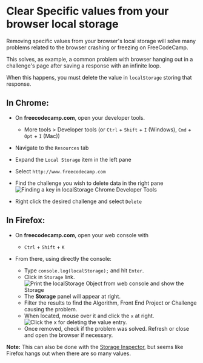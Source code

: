 # Clear Specific values from your browser local storage

Removing specific values from your browser's local storage will solve many problems related to the browser crashing or freezing on FreeCodeCamp.

This solves, as example, a common problem with browser hanging out in a challenge's page after saving a response with an infinite loop.

When this happens, you must delete the value in `localStorage` storing that response.

## In Chrome:

- On **freecodecamp.com**, open your developer tools.

  - More tools > Developer tools (or `Ctrl` + `Shift` + `I` (Windows), `Cmd` + `Opt` + `I` (Mac))

- Navigate to the `Resources` tab
- Expand the `Local Storage` item in the left pane
- Select `http://www.freecodecamp.com`
- Find the challenge you wish to delete data in the right pane ![Finding a key in localStorage Chrome Developer Tools](http://i.imgur.com/O57tcuN.png)
- Right click the desired challenge and select `Delete`

## In Firefox:

- On **freecodecamp.com**, open your web console with

  - `Ctrl` + `Shift` + `K`

- From there, using directly the console:

  - Type `console.log(localStorage);` and hit `Enter`.
  - Click in `Storage` link. ![Print the localStorage Object from web console and show the Storage](http://i.imgur.com/AsflWtv.png)
  - The **Storage** panel will appear at right.
  - Filter the results to find the Algorithm, Front End Project or Challenge causing the problem.
  - When located, mouse over it and click the `x` at right. ![Click the x for deleting the value entry.](http://i.imgur.com/3URr4jQ.png)
  - Once removed, check if the problem was solved. Refresh or close and open the browser if necessary.

**Note:** This can also be done with the [Storage Inspector](https://developer.mozilla.org/en-US/docs/Tools/Storage_Inspector), but seems like Firefox hangs out when there are so many values.
